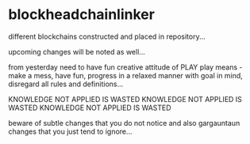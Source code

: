 # blockheadchainlinker

different blockchains constructed and placed in repository...

upcoming changes will be noted as well...

from yesterday need to have fun creative attitude of PLAY
play means - make a mess, have fun, progress in a relaxed manner with goal in mind, disregard all rules and definitions...

KNOWLEDGE NOT APPLIED IS WASTED KNOWLEDGE NOT APPLIED IS WASTED KNOWLEDGE NOT APPLIED IS WASTED

beware of subtle changes that you do not notice and also gargauntaun changes that you just tend to ignore...
